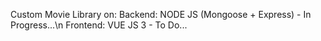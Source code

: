 Custom Movie Library on:
Backend: NODE JS (Mongoose + Express) - In Progress...\n
Frontend: VUE JS 3 - To Do...
